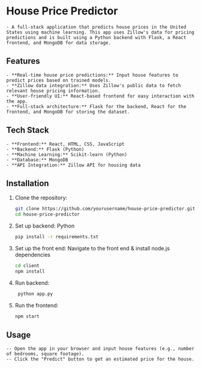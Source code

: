 # House Price Predictor

    - A full-stack application that predicts house prices in the United States using machine learning. This app uses Zillow's data for pricing predictions and is built using a Python backend with Flask, a React frontend, and MongoDB for data storage.

## Features

    - **Real-time house price predictions:** Input house features to predict prices based on trained models.
    - **Zillow data integration:** Uses Zillow's public data to fetch relevant house pricing information.
    - **User-friendly UI:** React-based frontend for easy interaction with the app.
    - **Full-stack architecture:** Flask for the backend, React for the frontend, and MongoDB for storing the dataset.

## Tech Stack

    - **Frontend:** React, HTML, CSS, JavaScript
    - **Backend:** Flask (Python)
    - **Machine Learning:** Scikit-learn (Python)
    - **Database:** MongoDB
    - **API Integration:** Zillow API for housing data

## Installation

1. Clone the repository:
   ```bash
   git clone https://github.com/yourusername/house-price-predictor.git
   cd house-price-predictor
2. Set up backend: Python
    ```bash
    pip install -r requirements.txt
3) Set up the front end: Navigate to the front end & install node.js dependencies
     ```bash
     cd client
     npm install
4) Run backend:
     ```bash
      python app.py
5) Run the frontend:
     ```bash
     npm start
## Usage
    -- Open the app in your browser and input house features (e.g., number of bedrooms, square footage).
    -- Click the "Predict" button to get an estimated price for the house.
   


     

   

